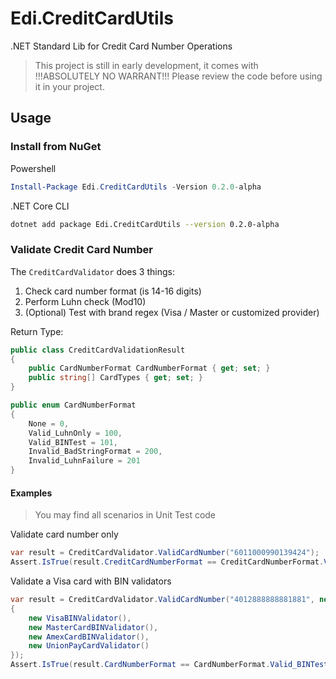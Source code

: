 # Edi.CreditCardUtils
.NET Standard Lib for Credit Card Number Operations

> This project is still in early development, it comes with !!!ABSOLUTELY NO WARRANT!!! Please review the code before using it in your project.

## Usage

### Install from NuGet

Powershell

```powershell
Install-Package Edi.CreditCardUtils -Version 0.2.0-alpha
```

.NET Core CLI
```bash
dotnet add package Edi.CreditCardUtils --version 0.2.0-alpha
```

### Validate Credit Card Number

The ```CreditCardValidator``` does 3 things:

1. Check card number format (is 14-16 digits)
2. Perform Luhn check (Mod10)
3. (Optional) Test with brand regex (Visa / Master or customized provider)

Return Type:

```csharp
public class CreditCardValidationResult
{
    public CardNumberFormat CardNumberFormat { get; set; }
    public string[] CardTypes { get; set; }
}

public enum CardNumberFormat
{
    None = 0,
    Valid_LuhnOnly = 100,
    Valid_BINTest = 101,
    Invalid_BadStringFormat = 200,
    Invalid_LuhnFailure = 201
}
```

#### Examples

> You may find all scenarios in Unit Test code

Validate card number only
```csharp
var result = CreditCardValidator.ValidCardNumber("6011000990139424");
Assert.IsTrue(result.CreditCardNumberFormat == CreditCardNumberFormat.Valid_LuhnOnly);
```

Validate a Visa card with BIN validators

```csharp
var result = CreditCardValidator.ValidCardNumber("4012888888881881", new IBINFormatValidator[]
{
    new VisaBINValidator(),
    new MasterCardBINValidator(),
    new AmexCardBINValidator(),
    new UnionPayCardValidator()
});
Assert.IsTrue(result.CardNumberFormat == CardNumberFormat.Valid_BINTest && result.CardTypes.Contains("Visa"));
```